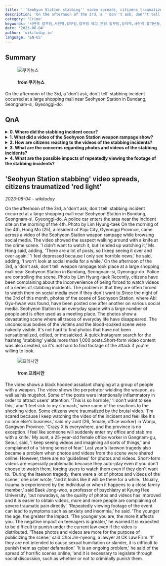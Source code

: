 ```yaml
---
title: '''Seohyun Station stabbing'' video spreads, citizens traumatized ''red light'''
description: 'On the afternoon of the 3rd, a ''don''t ask, don''t tell'' stabbing incident occurred at a large shopping mall near Seohyeon Station in Bundang, Seongnam-si, Gyeonggi-do.'
category: 'Crime'
keywords: '서현역 칼부림,서현역,칼부림,칼부림 예고,분당 칼부림,오리역,서현역 흉기난동,살인예고,오리역 칼부림,분당,성남 칼부림,묻지마 칼부림,분당 서현역,서현역 흉기,잠실역 살인 예고,흉기난동,분당 서현역 칼부림,ak플라자,서현역칼부림,오리역 살인예고'
date: '2023-08-04'
author: 'wikitoday.io'
language: 'EN-US'
---
```


## Summary



<figure>
    <img src="http://www.kukinews.com/data/kuk/image/2023/08/04/kuk202308040284.jpg" alt="쿠키뉴스" />
    <figcaption>
        <h4> from 쿠키뉴스</h4>
    </figcaption>
</figure>


On the afternoon of the 3rd, a 'don't ask, don't tell' stabbing incident occurred at a large shopping mall near Seohyeon Station in Bundang, Seongnam-si, Gyeonggi-do.


## QnA

    
<details>
        <summary><b>0. Where did the stabbing incident occur?</b></summary>
        The stabbing incident occurred at a large shopping mall near Seohyeon Station in Bundang, Seongnam-si, Gyeonggi-do.
    </details>
    
<details>
        <summary><b>1. What did a video of the Seohyeon Station weapon rampage show?</b></summary>
        The video showed the suspect walking around with a knife at the crime scene.
    </details>
    
<details>
        <summary><b>2. How are citizens reacting to the videos of the stabbing incidents?</b></summary>
        Citizens have been complaining about the inconvenience of being forced to watch the videos, and some have been traumatized by the brutal footage.
    </details>
    
<details>
        <summary><b>3. What are the concerns regarding photos and videos of the stabbing incidents?</b></summary>
        There are no guidelines for photos and videos, and short-form videos auto-play even if users don't choose to watch them, causing distress and trauma.
    </details>
    
<details>
        <summary><b>4. What are the possible impacts of repeatedly viewing the footage of the stabbing incidents?</b></summary>
        Repeatedly viewing the footage can lead to symptoms such as anxiety and insomnia, with a greater negative impact on younger individuals, particularly teenagers.
    </details>
    


## 'Seohyun Station stabbing' video spreads, citizens traumatized 'red light'

_2023-08-04 - wikitoday_

On the afternoon of the 3rd, a 'don't ask, don't tell' stabbing incident occurred at a large shopping mall near Seohyeon Station in Bundang, Seongnam-si, Gyeonggi-do. A police car enters the area near the incident site on the morning of the 4th. Photo by Lim Hyung-taek On the morning of the 4th, Hong Mo (25), a resident of Paju City, Gyeonggi Province, came across a video of the Seohyeon Station weapon rampage while browsing social media. The video showed the suspect walking around with a knife at the crime scene. 'I didn't want to watch it, but I ended up watching it,' Ms. Hong said, adding, 'There are a lot of posts, so I keep seeing it over and over again.' 'I feel depressed because I only see horrible news,' he said, adding, 'I won't look at social media for a while.' On the afternoon of the 3rd, a 'don't ask, don't tell' weapon rampage took place at a large shopping mall near Seohyeon Station in Bundang, Seongnam-si, Gyeonggi-do. Police are controlling the scene. Photo by Lim Hyung-taek Recently, citizens have been complaining about the inconvenience of being forced to watch videos of a series of stabbing incidents. The problem is that they are often forced to watch them on social media even if they don't want to.Since the night of the 3rd of this month, photos of the scene of Seohyeon Station, where Abi Gyu-hwan was found, have been posted one after another on various social media. Seohyeon Station is an everyday space with a large number of people and is often used as a meeting place. The photos show a devastating scene where all traces of everyday life have disappeared. The unconscious bodies of the victims and the blood-soaked scene were nakedly visible. It's not hard to find photos that have not been sensationalized, edited, or mosaicked. A quick Instagram search for the hashtag 'stabbing' yields more than 1,000 posts.Short-form video content was also created, so it's not hard to find footage of the attack if you're willing to look.


<figure>
    <img src="https://cdn.pressian.com/_resources/10/2023/08/04/2023080409461486351_l.jpg" alt="프레시안" />
    <figcaption>
        <h4> from 프레시안</h4>
    </figcaption>
</figure>


The video shows a black hooded assailant charging at a group of people with a weapon. The video shows the perpetrator wielding the weapon, as well as his mugshot. Some of the posts were intentionally inflammatory in order to attract users' attention. 'This is so horrible,' 'I don't want to see this,' and 'I feel sick to my stomach,' were some of the reactions to the shocking video. Some citizens were traumatized by the brutal video. 'I'm scared because I keep watching the video of the incident and feel like it's no one else's business,' said my aunt (26, female, office worker) in Wonju, Gangwon Province. 'Crazy X is everywhere, and the province is no exception. I feel like someone will suddenly enter my office and stab me with a knife.' My aunt, a 25-year-old female office worker in Gangnam-gu, Seoul, said, 'I keep seeing videos and imagining all sorts of things,' and complained of a 'strong sense of fear.' Last year's Itaewon tragedy also became a problem when photos and videos from the scene were shared online. However, there are no 'guidelines' for photos and videos. Short-form videos are especially problematic because they auto-play even if you don't choose to watch them, forcing users to watch them even if they don't want to. 'During the Itaewon tragedy, there were a lot of photos and videos of the scene,' one user wrote, 'and it looks like it will be there for a while. 'Usually, trauma is experienced by the individual or when it happens to a close family member,' said Baek Jong-woo, a professor of psychiatry at Kyung Hee University, 'but nowadays, as the quality of photos and videos has improved and it is easier to obtain videos, more and more people are complaining of severe traumatic pain directly.' 'Repeatedly viewing footage of the event can lead to symptoms such as anxiety and insomnia,' he said. 'The younger the age, the greater the impact. 'The younger you are, the more it affects you. The negative impact on teenagers is greater,' he warned.It is expected to be difficult to punish under the current law even if the video is distributed. 'These photos and videos are more for the purpose of publicizing the scene,' said Choi Jin-nyeong, a lawyer at CK Law Firm. 'If they are not intended to cause sexual humiliation or slander, it is difficult to punish them as cyber defamation.' 'It is an ongoing problem,' he said of the spread of horrific scenes online, 'and it is necessary to legislate through social discussion, such as whether or not to criminally punish them.